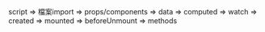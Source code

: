 script => 檔案import => props/components => data => computed => watch => created => mounted => beforeUnmount => methods